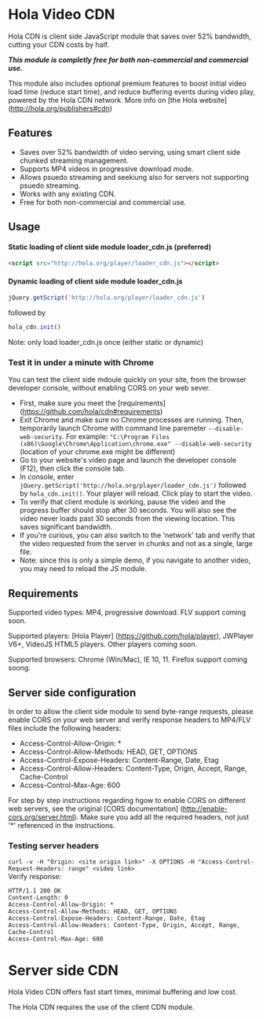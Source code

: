 # Hola Video CDN

Hola CDN is client side JavaScript module that saves over 52% bandwidth, cutting your CDN costs by half.

**_This module is completly free for both non-commercial and commercial use._**

This module also includes optional premium features to boost initial video load time (reduce start time), and reduce buffering events during video play, powered by the Hola CDN network. More info on [the Hola website] (http://hola.org/publishers#cdn)

## Features

* Saves over 52% bandwidth of video serving, using smart client side chunked streaming management.
* Supports MP4 videos in progressive download mode.
* Allows psuedo streaming and seekiung also for servers not supporting psuedo streaming.
* Works with any existing CDN.
* Free for both non-commercial and commercial use.

## Usage

#### Static loading of client side module loader_cdn.js (preferred)
```html
<script src="http://hola.org/player/loader_cdn.js"></script>
```
#### Dynamic loading of client side module loader_cdn.js
```js
jQuery.getScript('http://hola.org/player/loader_cdn.js')
```
followed by
```js
hola_cdn.init()
```

Note: only load loader_cdn.js once (either static or dynamic)

### Test it in under a minute with Chrome
You can test the client side mdoule quickly on your site, from the browser developer console, without enabling CORS on your web sever.
* First, make sure you meet the [requirements] (https://github.com/hola/cdn#requirements)
* Exit Chrome and make sure no Chrome processes are running. Then, temporarily launch Chrome with command line paremeter `--disable-web-security`. For example: `"C:\Program Files (x86)\Google\Chrome\Application\chrome.exe" --disable-web-security` (location of your chrome.exe might be different)
* Go to your website's video page and launch the developer console (F12), then click the console tab.
* In console, enter `jQuery.getScript('http://hola.org/player/loader_cdn.js')` followed by `hola_cdn.init()`. Your player will reload. Click play to start the video.
* To verify that client module is working, pause the video and the progress buffer should stop after 30 seconds. You will also see the video never loads past 30 seconds from the viewing location. This saves significant bandwidth.
* If you're curious, you can also switch to the 'network' tab and verify that the video requested from the server in chunks and not as a single, large file.
* Note: since this is only a simple demo, if you navigate to another video, you may need to reload the JS module.

## Requirements

Supported video types: MP4, progressive download. FLV support coming soon.

Supported players: [Hola Player] (https://github.com/hola/player), JWPlayer V6+, VideoJS HTML5 players. Other players coming soon.

Supported browsers: Chrome (Win/Mac), IE 10, 11. Firefox support coming soong.

## Server side configuration

In order to allow the client side module to send byte-range requests, please enable CORS on your web server and verify response headers to MP4/FLV files include the following headers:

* Access-Control-Allow-Origin: *
* Access-Control-Allow-Methods: HEAD, GET, OPTIONS
* Access-Control-Expose-Headers: Content-Range, Date, Etag
* Access-Control-Allow-Headers: Content-Type, Origin, Accept, Range, Cache-Control
* Access-Control-Max-Age: 600

For step by step instructions regarding hgow to enable CORS on different web servers, see the original [CORS documentation] (http://enable-cors.org/server.html). Make sure you add all the required headers, not just '*' referenced in the instructions.

### Testing server headers
```curl -v -H "Origin: <site origin link>" -X OPTIONS -H "Access-Control-Request-Headers: range" <video link>```  
Verify response:
```
HTTP/1.1 200 OK
Content-Length: 0
Access-Control-Allow-Origin: *
Access-Control-Allow-Methods: HEAD, GET, OPTIONS
Access-Control-Expose-Headers: Content-Range, Date, Etag
Access-Control-Allow-Headers: Content-Type, Origin, Accept, Range, Cache-Control
Access-Control-Max-Age: 600
```

# Server side CDN

Hola Video CDN offers fast start times, minimal buffering and low cost.

The Hola CDN requires the use of the client CDN module.
